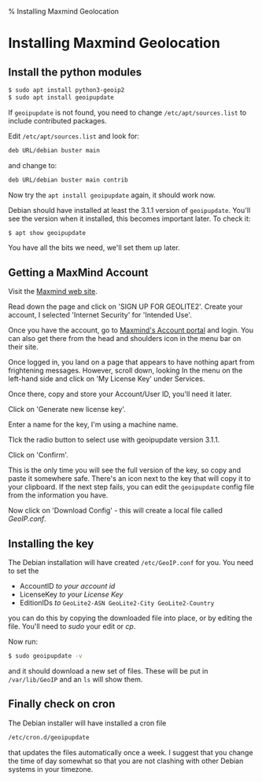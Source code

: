 % Installing Maxmind Geolocation
# Installing Maxmind Geolocation

## Install the python modules

``` sh
$ sudo apt install python3-geoip2
$ sudo apt install geoipupdate
```

If ```geoipupdate``` is not found, you need to change ```/etc/apt/sources.list``` to include contributed packages.

Edit ```/etc/apt/sources.list``` and look for:

``` sh
deb URL/debian buster main
```

and change to:
``` sh
deb URL/debian buster main contrib
```

Now try the ```apt install geoipupdate``` again, it should work now.

Debian should have installed at least the 3.1.1 version of ```geoipupdate```.  You'll see the version when it installed, this becomes important later. To check it:

``` sh
$ apt show geoipupdate
```


You have all the bits we need, we'll set them up later.

## Getting a MaxMind Account

Visit the [Maxmind web site](https://dev.maxmind.com/geoip/geoip2/geolite2/).

Read down the page and click on 'SIGN UP FOR GEOLITE2'. Create your account, I selected 'Internet Security' for 'Intended Use'.

Once you have the account, go to [Maxmind's Account portal](https://www.maxmind.com/en/account/login) and login. You can also get there from the head and shoulders icon in the menu bar on their site.

Once logged in, you land on a page that appears to have nothing apart from frightening messages. However, scroll down, looking In the menu on the left-hand side and click on 'My License Key' under Services.

Once there,  copy and store your Account/User ID, you'll need it later.

Click on 'Generate new license key'.

Enter a name for the key, I'm using a machine name.

 TIck the radio button to select use with geoipupdate version 3.1.1.

Click on 'Confirm'.

This is the only time you will see the full version of the key, so copy and paste it somewhere safe. There's an icon next to the key that will copy it to your clipboard. If the next step fails, you can edit the ```geoipupdate``` config file from the information you have.

Now click on 'Download Config' - this will create a local file called _GeoIP.conf_.

## Installing the key

The Debian installation will have created ```/etc/GeoIP.conf``` for you. You need to set the

- AccountID _to your account id_
- LicenseKey _to your License Key_
- EditionIDs _to_ ```GeoLite2-ASN GeoLite2-City GeoLite2-Country```

you can do this by copying the downloaded file into place, or by editing the file. You'll need to _sudo_ your edit or _cp_.

Now run:

``` sh
$ sudo geoipupdate -v

```

and it should download a new set of files. These will be put in ```/var/lib/GeoIP``` and an ```ls``` will show them.

## Finally check on cron

The Debian installer will have installed a cron file

``` sh
/etc/cron.d/geoipupdate
```

that updates the files automatically  once a week. I suggest that you change the time of day somewhat so that you are not clashing with other Debian systems in your timezone.
